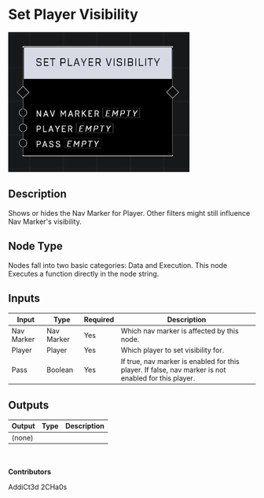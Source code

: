 # Set Player Visibility
![](../../../.gitbook/assets/set-player-visibility.JPG)
## Description
Shows or hides the Nav Marker for Player. Other filters might still influence Nav Marker's visibility.

## Node Type
Nodes fall into two basic categories: Data and Execution. This node Executes a function directly in the node string.

## Inputs
| Input | Type | Required | Description |
|------------------|------------------|----------|--------------------------------------------------------------|
| Nav Marker | Nav Marker | Yes | Which nav marker is affected by this node. |
| Player | Player | Yes | Which player to set visibility for. |
| Pass | Boolean | Yes | If true, nav marker is enabled for this player. If false, nav marker is not enabled for this player. |

## Outputs
| Output | Type | Description |
|------------------|------------------|--------------------------------------------------------------|
| (none) | | |

\
\
**Contributors**

AddiCt3d 2CHa0s